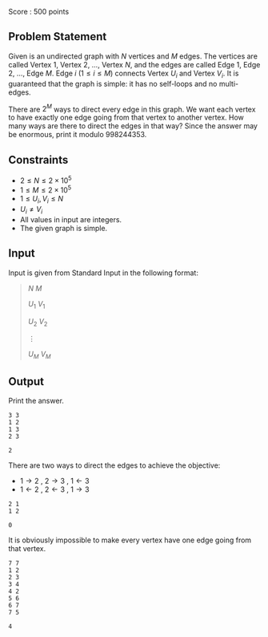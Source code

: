 Score : $500$ points

## Problem Statement

Given is an undirected graph with $N$ vertices and $M$ edges.
The vertices are called Vertex $1$, Vertex $2$, $\ldots$, Vertex $N$, and the edges are called Edge $1$, Edge $2$, $\ldots$, Edge $M$. Edge $i$ $(1 \leq i \leq M)$ connects Vertex $U_i$ and Vertex $V_i$.
It is guaranteed that the graph is simple: it has no self-loops and no multi-edges.

There are $2^M$ ways to direct every edge in this graph. We want each vertex to have exactly one edge going from that vertex to another vertex. How many ways are there to direct the edges in that way? Since the answer may be enormous, print it modulo $998244353$.

## Constraints

- $2 \leq N \leq 2\times 10^5$
- $1 \leq M \leq 2\times 10^5$
- $1 \leq U_i,V_i \leq N$
- $U_i \neq V_i$
- All values in input are integers.
- The given graph is simple.

## Input

Input is given from Standard Input in the following format:

> $N$ $M$
> 
> $U_1$ $V_1$
> 
> $U_2$ $V_2$
> 
> $\vdots$
> 
> $U_M$ $V_M$

## Output

Print the answer.

```input1
3 3
1 2
1 3
2 3
```

```output1
2
```

There are two ways to direct the edges to achieve the objective:

- $1\rightarrow 2$ , $2\rightarrow 3$ , $1\leftarrow 3$
- $1\leftarrow 2$ , $2\leftarrow 3$ , $1\rightarrow 3$

```input2
2 1
1 2
```

```output2
0
```

It is obviously impossible to make every vertex have one edge going from that vertex.

```input3
7 7
1 2
2 3
3 4
4 2
5 6
6 7
7 5
```

```output3
4
```